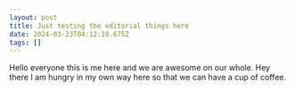 ```yaml
---
layout: post
title: Just testing the editorial things here
date: 2024-03-23T04:12:19.675Z
tags: []
---
```

Hello everyone this is me here and we are awesome on our whole.
Hey there
I am hungry in my own way here so that we can have a cup of coffee.

